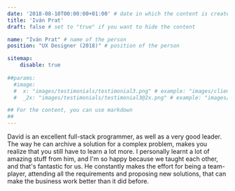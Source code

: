 ```yaml
---
date: '2018-08-10T00:00:00+01:00' # date in which the content is created - defaults to "today"
title: 'Iván Prat'
draft: false # set to "true" if you want to hide the content 

name: "Iván Prat" # name of the person
position: "UX Designer (2018)" # position of the person

sitemap:
    disable: true
  
##params:
  #image:
  #  x: "images/testimonials/testimonial3.png" # example: "images/clients/asgardia.png"
  #  _2x: "images/testimonials/testimonial3@2x.png" # example: "images/clients/asgardia@2x.png"

## For the content, you can use markdown
##
---
```


David is an excellent full-stack programmer, as well as a very good leader. The way he can archive a solution for a complex problem, makes you realize that you still have to learn a lot more. I personally learnt a lot of amazing stuff from him, and I'm so happy because we taught each other, and that's fantastic for us. He constantly makes the effort for being a team-player, attending all the requirements and proposing new solutions, that can make the business work better than it did before.


